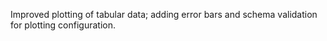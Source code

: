 Improved plotting of tabular data; adding error bars and schema validation for plotting configuration.
